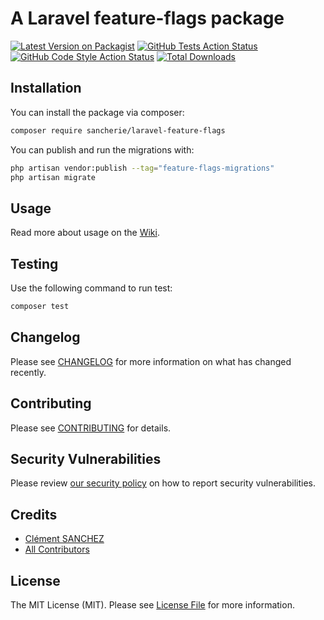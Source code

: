 # A Laravel feature-flags package

[![Latest Version on Packagist](https://img.shields.io/packagist/v/sancherie/laravel-feature-flags.svg?style=flat-square)](https://packagist.org/packages/sancherie/laravel-feature-flags)
[![GitHub Tests Action Status](https://img.shields.io/github/workflow/status/sancherie/laravel-feature-flags/run-tests?label=tests)](https://github.com/sancherie/laravel-feature-flags/actions?query=workflow%3Arun-tests+branch%3Amain)
[![GitHub Code Style Action Status](https://img.shields.io/github/workflow/status/sancherie/laravel-feature-flags/Check%20&%20fix%20styling?label=code%20style)](https://github.com/sancherie/feature/actions?query=workflow%3A"Check+%26+fix+styling"+branch%3Amain)
[![Total Downloads](https://img.shields.io/packagist/dt/sancherie/laravel-feature-flags.svg?style=flat-square)](https://packagist.org/packages/sancherie/laravel-feature-flags)

## Installation

You can install the package via composer:

```bash
composer require sancherie/laravel-feature-flags
```

You can publish and run the migrations with:

```bash
php artisan vendor:publish --tag="feature-flags-migrations"
php artisan migrate
```

## Usage

Read more about usage on the [Wiki](https://github.com/sancherie/laravel-feature-flags/wiki).

## Testing
Use the following command to run test:
```bash
composer test
```

## Changelog

Please see [CHANGELOG](CHANGELOG.md) for more information on what has changed recently.

## Contributing

Please see [CONTRIBUTING](https://github.com/spatie/.github/blob/main/CONTRIBUTING.md) for details.

## Security Vulnerabilities

Please review [our security policy](../../security/policy) on how to report security vulnerabilities.

## Credits

- [Clément SANCHEZ](https://github.com/sancherie)
- [All Contributors](../../contributors)

## License

The MIT License (MIT). Please see [License File](LICENSE.md) for more information.
